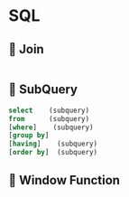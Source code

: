 # SQL



## 🔖 Join

```sql

```


## 🔖 SubQuery

```sql
select    (subquery)
from      (subquery)
[where]    (subquery)
[group by]  
[having]    (subquery)
[order by]  (subquery)
```

## 🔖 Window Function



